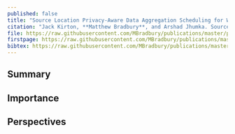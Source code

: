 ```yaml
---
published: false
title: "Source Location Privacy-Aware Data Aggregation Scheduling for Wireless Sensor Networks"
citation: "Jack Kirton, **Matthew Bradbury**, and Arshad Jhumka. Source Location Privacy-Aware Data Aggregation Scheduling for Wireless Sensor Networks. In *37th IEEE International Conference on Distributed Computing Systems (ICDCS)*, 2200–2205. June 2017. [doi:10.1109/ICDCS.2017.171](https://doi.org/10.1109/ICDCS.2017.171)."
file: https://raw.githubusercontent.com/MBradbury/publications/master/papers/ICDCS2017.pdf
firstpage: https://raw.githubusercontent.com/MBradbury/publications/master/firstpages/ICDCS2017.svg
bibtex: https://raw.githubusercontent.com/MBradbury/publications/master/bibtex/Kirton_2017_SourceLocationPrivacy.bib
---
```


## Summary

## Importance

## Perspectives


